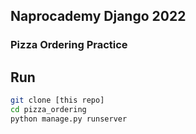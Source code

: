 ## Naprocademy Django 2022
### Pizza Ordering Practice

## Run
```sh
git clone [this repo]
cd pizza_ordering
python manage.py runserver
```